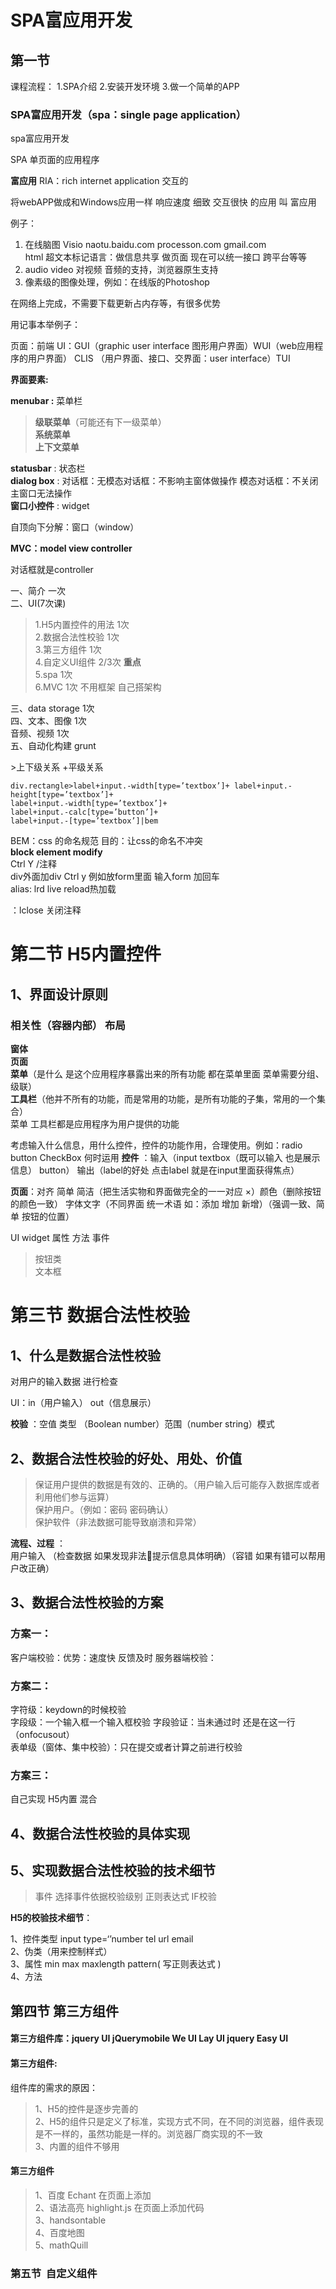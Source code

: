 # SPA富应用开发
## 第一节

课程流程：
1.SPA介绍
2.安装开发环境
3.做一个简单的APP

### SPA富应用开发（spa：single page application）

spa富应用开发

SPA 单页面的应用程序

**富应用** RIA：rich internet application 交互的

将webAPP做成和Windows应用一样 响应速度 细致 交互很快 的应用 叫 富应用

例子：

1. 在线脑图 Visio naotu.baidu.com  processon.com  gmail.com  
html  超文本标记语言：做信息共享 做页面 现在可以统一接口 跨平台等等  
2. audio video 对视频 音频的支持，浏览器原生支持  
3. 像素级的图像处理，例如：在线版的Photoshop  

在网络上完成，不需要下载更新占内存等，有很多优势


用记事本举例子：

 
页面：前端 UI：GUI（graphic user interface 图形用户界面）WUI（web应用程序的用户界面） CLIS （用户界面、接口、交界面：user   interface）TUI

**界面要素:**

**menubar :** 菜单栏  
> **级联菜单**（可能还有下一级菜单）  
> **系统菜单**  
> **上下文菜单**  
 

**statusbar** : 状态栏  
**dialog box** : 对话框：无模态对话框：不影响主窗体做操作  模态对话框：不关闭主窗口无法操作  
**窗口小控件** : widget

自顶向下分解：窗口（window）
 

**MVC：model view controller**
 
对话框就是controller

一、简介 一次  
二、UI(7次课)  
>   1.H5内置控件的用法 1次  
>   2.数据合法性校验 1次  
>  3.第三方组件 1次  
>  4.自定义UI组件 2/3次 **重点**  
>  5.spa   1次  
>  6.MVC  1次  不用框架 自己搭架构  

三、data storage    1次  
四、文本、图像  1次  
	  音频、视频   1次  
五、自动化构建 grunt  

\>上下级关系 +平级关系
```
div.rectangle>label+input.-width[type=’textbox’]+ label+input.-height[type=’textbox’]+
label+input.-width[type=’textbox’]+
label+input.-calc[type=’button’]+
label+input.-[type=’textbox’]|bem

```

BEM：css 的命名规范 目的：让css的命名不冲突  
**block element modify**  
Ctrl Y /注释  
div外面加div  Ctrl y   例如放form里面  输入form 加回车  
alias: lrd live reload热加载  

：lclose  关闭注释


# 第二节 H5内置控件
## 1、界面设计原则  
### 相关性（容器内部） 布局
	
**窗体**  
**页面**  
**菜单**（是什么 是这个应用程序暴露出来的所有功能 都在菜单里面  菜单需要分组、级联）  
**工具栏**（他并不所有的功能，而是常用的功能，是所有功能的子集，常用的一个集合）  
菜单 工具栏都是应用程序为用户提供的功能

考虑输入什么信息，用什么控件，控件的功能作用，合理使用。例如：radio button CheckBox 何时运用
**控件** ：输入（input textbox（既可以输入 也是展示信息） button） 输出（label的好处 点击label 就是在input里面获得焦点）

**页面**：对齐  简单 简洁（把生活实物和界面做完全的一一对应 ×）颜色（删除按钮的颜色一致） 字体文字（不同界面 统一术语 如：添加 增加 新增）（强调一致、简单 按钮的位置）

UI widget 属性 方法 事件  
> 按钮类  
> 文本框  


# 第三节   数据合法性校验  
## 1、什么是数据合法性校验

对用户的输入数据 进行检查

UI：in（用户输入） out（信息展示）

**校验** ：空值  类型 （Boolean number）范围（number string）模式

## 2、数据合法性校验的好处、用处、价值

>	保证用户提供的数据是有效的、正确的。（用户输入后可能存入数据库或者利用他们参与运算）  
>	保护用户。（例如：密码 密码确认）  
>	保护软件（非法数据可能导致崩溃和异常）  

**流程、过程** ：  
用户输入 （检查数据 如果发现非法提示信息具体明确）（容错  如果有错可以帮用户改正确）

## 3、数据合法性校验的方案

### 方案一：  
客户端校验：优势：速度快 反馈及时
服务器端校验：  

### 方案二：  
字符级：keydown的时候校验  
字段级：一个输入框一个输入框校验  字段验证：当未通过时 还是在这一行（onfocusout）  
表单级（窗体、集中校验）：只在提交或者计算之前进行校验  

### 方案三：  
自己实现 H5内置 混合  

## 4、数据合法性校验的具体实现

## 5、实现数据合法性校验的技术细节  
>	事件  选择事件依据校验级别
>	正则表达式
>	IF校验

**H5的校验技术细节**：

1、控件类型 input type=‘’number tel  url  email  
2、伪类（用来控制样式）  
3、属性 min max maxlength pattern( 写正则表达式 )  
4、方法  


## 第四节 第三方组件
#### 第三方组件库：jquery UI  jQuerymobile  We UI  Lay UI jquery Easy UI  
#### 第三方组件:
组件库的需求的原因：
>   1、H5的控件是逐步完善的  
>   2、H5的组件只是定义了标准，实现方式不同，在不同的浏览器，组件表现是不一样的，虽然功能是一样的。浏览器厂商实现的不一致  
>   3、内置的组件不够用  

#### 第三方组件
>   1、百度 Echant 在页面上添加  
>   2、语法高亮 highlight.js  在页面上添加代码  
>   3、handsontable  
>   4、百度地图  
>   5、mathQuill  

### 第五节  自定义组件
